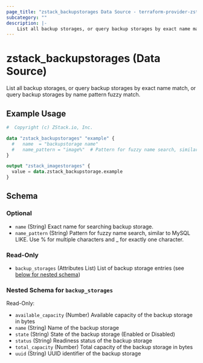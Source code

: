 ```yaml
---
page_title: "zstack_backupstorages Data Source - terraform-provider-zstack"
subcategory: ""
description: |-
    List all backup storages, or query backup storages by exact name match, or query backup storages by name pattern fuzzy match.
---
```


# zstack_backupstorages (Data Source)

List all backup storages, or query backup storages by exact name match, or query backup storages by name pattern fuzzy match.

## Example Usage

```terraform
#  Copyright (c) ZStack.io, Inc.

data "zstack_backupstorages" "example" {
  #   name  = "backupstorage name"
  #   name_pattern = "image%"  # Pattern for fuzzy name search, similar to MySQL LIKE. Use % for multiple characters and _ for exactly one character.
}

output "zstack_imagestorages" {
  value = data.zstack_backupstorage.example
}
```

<!-- schema generated by tfplugindocs -->
## Schema

### Optional

- `name` (String) Exact name for searching backup storage.
- `name_pattern` (String) Pattern for fuzzy name search, similar to MySQL LIKE. Use % for multiple characters and _ for exactly one character.

### Read-Only

- `backup_storages` (Attributes List) List of backup storage entries (see [below for nested schema](#nestedatt--backup_storages))

<a id="nestedatt--backup_storages"></a>
### Nested Schema for `backup_storages`

Read-Only:

- `available_capacity` (Number) Available capacity of the backup storage in bytes
- `name` (String) Name of the backup storage
- `state` (String) State of the backup storage (Enabled or Disabled)
- `status` (String) Readiness status of the backup storage
- `total_capacity` (Number) Total capacity of the backup storage in bytes
- `uuid` (String) UUID identifier of the backup storage




